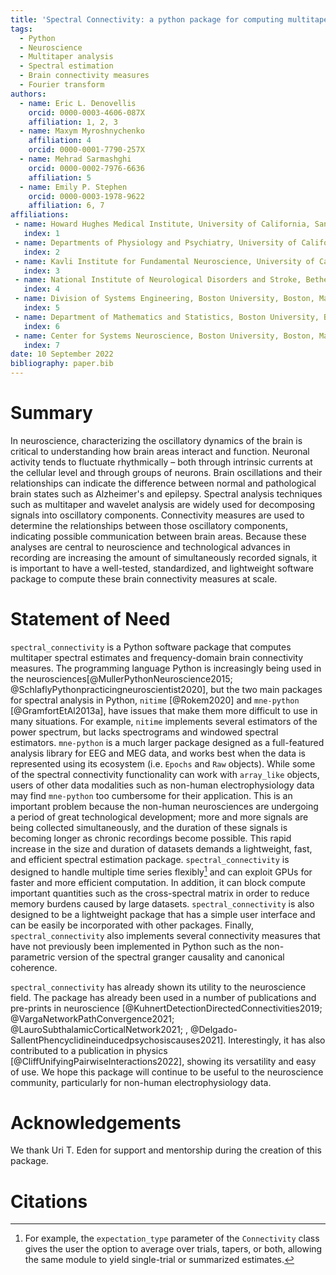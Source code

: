 ```yaml
---
title: 'Spectral Connectivity: a python package for computing multitaper spectral estimates and frequency-domain brain connectivity measures on the CPU and GPU'
tags:
  - Python
  - Neuroscience
  - Multitaper analysis
  - Spectral estimation
  - Brain connectivity measures
  - Fourier transform
authors:
  - name: Eric L. Denovellis
    orcid: 0000-0003-4606-087X
    affiliation: 1, 2, 3
  - name: Maxym Myroshnychenko
    affiliation: 4
    orcid: 0000-0001-7790-257X
  - name: Mehrad Sarmashghi
    orcid: 0000-0002-7976-6636
    affiliation: 5
  - name: Emily P. Stephen
    orcid: 0000-0003-1978-9622
    affiliation: 6, 7
affiliations:
 - name: Howard Hughes Medical Institute, University of California, San Francisco, San Francisco, California
   index: 1
 - name: Departments of Physiology and Psychiatry, University of California, San Francisco, San Francisco, California
   index: 2
 - name: Kavli Institute for Fundamental Neuroscience, University of California, San Francisco, San Francisco, California
   index: 3
 - name: National Institute of Neurological Disorders and Stroke, Bethesda, Maryland
   index: 4
 - name: Division of Systems Engineering, Boston University, Boston, Massachusetts
   index: 5
 - name: Department of Mathematics and Statistics, Boston University, Boston, Massachusetts
   index: 6
 - name: Center for Systems Neuroscience, Boston University, Boston, Massachusetts
   index: 7
date: 10 September 2022
bibliography: paper.bib
---
```


# Summary

In neuroscience, characterizing the oscillatory dynamics of the brain is critical to understanding how brain areas interact and function. Neuronal activity tends to fluctuate rhythmically – both through intrinsic currents at the cellular level and through groups of neurons. Brain oscillations and their relationships can indicate the difference between normal and pathological brain states such as Alzheimer's and epilepsy. Spectral analysis techniques such as multitaper and wavelet analysis are widely used for decomposing signals into oscillatory components. Connectivity measures are used to determine the relationships between those oscillatory components, indicating possible communication between brain areas. Because these analyses are central to neuroscience and technological advances in recording are increasing the amount of simultaneously recorded signals, it is important to have a well-tested, standardized, and lightweight software package to compute these brain connectivity measures at scale.

# Statement of Need

`spectral_connectivity` is a Python software package that computes multitaper spectral estimates and frequency-domain brain connectivity measures. The programming language Python is increasingly being used in the neurosciences[@MullerPythonNeuroscience2015; @SchlaflyPythonpracticingneuroscientist2020], but the two main packages for spectral analysis in Python, `nitime` [@Rokem2020] and `mne-python` [@GramfortEtAl2013a], have issues that make them more difficult to use in many situations. For example, `nitime` implements several estimators of the power spectrum, but lacks spectrograms and windowed spectral estimators. `mne-python` is a much larger package designed as a full-featured analysis library for EEG and MEG data, and works best when the data is represented using its ecosystem (i.e. `Epochs` and `Raw` objects). While some of the spectral connectivity functionality can work with `array_like` objects, users of other data modalities such as non-human electrophysiology data may find `mne-python` too cumbersome for their application. This is an important problem because the non-human neurosciences are undergoing a period of great technological development; more and more signals are being collected simultaneously, and the duration of these signals is becoming longer as chronic recordings become possible. This rapid increase in the size and duration of datasets demands a lightweight, fast, and efficient spectral estimation package. `spectral_connectivity` is designed to handle multiple time series flexibly[^1] and can exploit GPUs for faster and more efficient computation. In addition, it can block compute important quantities such as the cross-spectral matrix in order to reduce memory burdens caused by large datasets. `spectral_connectivity` is also designed to be a lightweight package that has a simple user interface and can be easily be incorporated with other packages. Finally, `spectral_connectivity` also implements several connectivity measures that have not previously been implemented in Python such as the non-parametric version of the spectral granger causality and canonical coherence.

`spectral_connectivity` has already shown its utility to the neuroscience field. The package has already been used in a number of publications and pre-prints in neuroscience [@KuhnertDetectionDirectedConnectivities2019; @VargaNetworkPathConvergence2021; @LauroSubthalamicCorticalNetwork2021;
  , @Delgado-SallentPhencyclidineinducedpsychosiscauses2021]. Interestingly, it has also contributed to a publication in physics [@CliffUnifyingPairwiseInteractions2022], showing its versatility and easy of use. We hope this package will continue to be useful to the neuroscience community, particularly for non-human electrophysiology data.

[^1]: For example, the `expectation_type` parameter of the `Connectivity` class gives the user the option to average over trials, tapers, or both, allowing the same module to yield single-trial or summarized estimates.

# Acknowledgements

We thank Uri T. Eden for support and mentorship during the creation of this package.

# Citations
